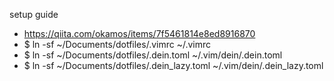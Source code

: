 setup guide
- https://qiita.com/okamos/items/7f5461814e8ed8916870
- $ ln -sf ~/Documents/dotfiles/.vimrc ~/.vimrc
- $ ln -sf ~/Documents/dotfiles/.dein.toml ~/.vim/dein/.dein.toml
- $ ln -sf ~/Documents/dotfiles/.dein_lazy.toml ~/.vim/dein/.dein_lazy.toml
